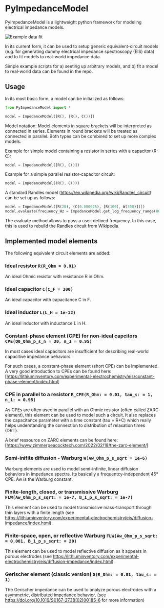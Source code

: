 # PyImpedanceModel
PyImpedanceModel is a lightweight python framework for modeling electrical impedance models.

![Example data fit](https://picr.eu/images/2023/03/11/C2kEe.png)

In its current form, it can be used to setup generic equivalent-circuit models (e.g. for generating dummy electrical impedance spectroscopy (EIS) data) 
and to fit models to real-world impedance data.

Simple example scripts for a) seeting up arbitrary models, and b) fit a model to real-world data can be found in the repo.

## Usage
In its most basic form, a model can be initialized as follows:
```python
from PyImpedanceModel import *

model = ImpedanceModel([R(), (R(), C())])
```

Model notation:
Model elements in square brackets will be interpreted as connected in series. Elements in round brackets will be treated as connected in parallel. Both types can be combined to set up more complex models.

Example for simple model containing a resistor in series with a capacitor (R-C):
```python
model = ImpedanceModel([R(), C()])
```

Example for a simple parallel resistor-capacitor circuit:
```python
model = ImpedanceModel((R(), C()))
```

A standard Randles model (https://en.wikipedia.org/wiki/Randles_circuit) can be set up as follows:
```python
model = ImpedanceModel([R(20), (C(0.000025), [R(100), W(300)])])
model.evaluate(frequency_Hz = ImpedanceModel.get_log_frequency_range(800, 1))
```
The evaluate method allows to pass a user-defined frequency. In this case, this is used to rebuild the Randles circuit from Wikipedia.

## Implemented model elements
The following equivalent circuit elements are added:

### Ideal resistor `R(R_Ohm = 0.01)`
An ideal Ohmic resistor with resistance R in Ohm. 

### Ideal capacitor `C(C_F = 300)`
An ideal capacitor with capacitance C in F. 

### Ideal inductor `L(L_H = 1e-12)`
An ideal inductor with inductance L in H. 

### Constant-phase element (CPE) for non-ideal capcitors `CPE(Q0_Ohm_p_s_n = 30, n_1 = 0.95)`
In most cases ideal capacitors are insufficient for describing real-world capacitive impedance behaviors.

For such cases, a constant-phase element (short CPE) can be implemented. A very good introduction to CPEs can be found here: [https://lithiuminventory.com/experimental-electrochemistry/eis/constant-phase-element/index.html]

### CPE in parallel to a resistor `R_CPE(R_Ohm: = 0.01, tau_s: = 1, n_1: = 0.95)`
As CPEs are often used in parallel with an Ohmic resistor (often called ZARC element), this element can be used to model such a circuit.
It also replaces the capacitance parameter with a time constant (tau = R*C) which really helps understanding the connection to distribution of relaxation times (DRT). 

A brief ressource on ZARC elements can be found here:
[https://www.zimmerpeacocktech.com/2022/02/18/the-zarc-element/]

### Semi-inifite diffusion - Warburg `W(Aw_Ohm_p_s_sqrt = 1e-6)`
Warburg elements are used to model semi-infinite, linear diffusion behaviors in impedance spectra.
Its basically a frequentcy-independent 45° CPE. Aw is the Warburg constant.

### Finite-length, closed, or transmissive Warburg `FLW(Aw_Ohm_p_s_sqrt: = 1e-7, B_1_p_s_sqrt: = 1e-7)`
This element can be used to model transmissive mass-transport through thin layers with a finite length
(see https://lithiuminventory.com/experimental-electrochemistry/eis/diffusion-impedance/index.html).

### Finite-space, open, or reflective Warburg `FLW(Aw_Ohm_p_s_sqrt: = 0.001, B_1_p_s_sqrt: = 20)`
This element can be used to model reflective diffusion as it appears in porous electrodes
(see https://lithiuminventory.com/experimental-electrochemistry/eis/diffusion-impedance/index.html).

### Gerischer element (classic version) `G(R_Ohm: = 0.01, tau_s: = 1)`
The Gerischer impedance can be used to analyze porous electrodes with a asymmetric, distributed impedance behavior.
(see https://doi.org/10.1016/S0167-2738(02)00185-6 for more information)
